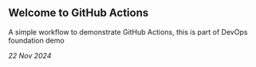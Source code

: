 ## Welcome to GitHub Actions

A simple workflow to demonstrate GitHub Actions, this is part of DevOps foundation demo

*22 Nov 2024*
